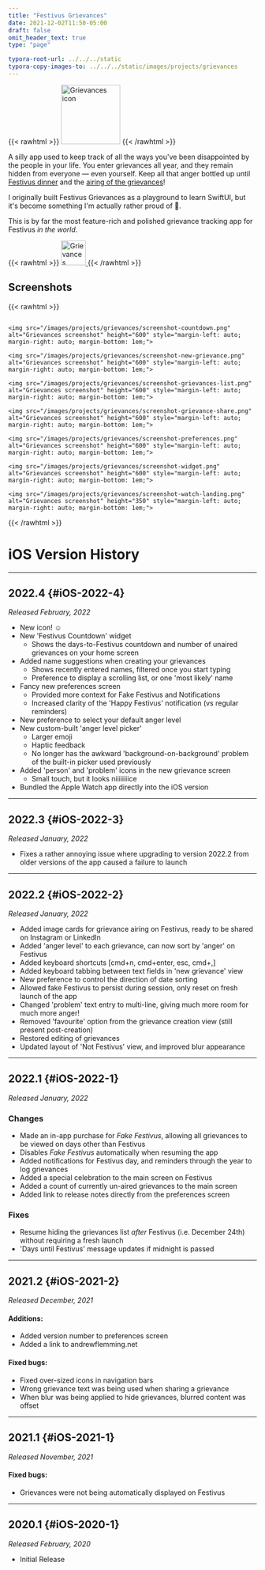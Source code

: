 ```yaml
---
title: "Festivus Grievances"
date: 2021-12-02T11:50-05:00
draft: false
omit_header_text: true
type: "page"

typora-root-url: ../../../static
typora-copy-images-to: ../../../static/images/projects/grievances
---
```


{{< rawhtml >}}
<img src="/images/projects/grievances/grievances-icon.png" alt="Grievances icon" width="120" height="120" class="center">
{{< /rawhtml >}}

A silly app used to keep track of all the ways you've been disappointed by the people in your life. You enter grievances all year, and they remain hidden from everyone — even yourself. Keep all that anger bottled up until [Festivus dinner](https://en.wikipedia.org/wiki/Festivus) and the [airing of the grievances](https://en.wikipedia.org/wiki/Festivus#Airing_of_grievances)!

I originally built Festivus Grievances as a playground to learn SwiftUI, but it's become something I'm actually rather proud of 🙂.

This is by far the most feature-rich and polished grievance tracking app for Festivus *in the world*.

{{< rawhtml >}}
<a href="https://apps.apple.com/app/festivus-grievances/id1493124374">
	<img src="/images/projects/app-store.png" alt="Grievances screenshot" height="50" style="margin-left: auto; margin-right: auto;">
</a>
{{< /rawhtml >}}

## Screenshots

{{< rawhtml >}}
<div style="display: flex; flex-wrap: wrap; align-items:center">

	<img src="/images/projects/grievances/screenshot-countdown.png" alt="Grievances screenshot" height="600" style="margin-left: auto; margin-right: auto; margin-bottom: 1em;">
	
	<img src="/images/projects/grievances/screenshot-new-grievance.png" alt="Grievances screenshot" height="600" style="margin-left: auto; margin-right: auto; margin-bottom: 1em;">
	
	<img src="/images/projects/grievances/screenshot-grievances-list.png" alt="Grievances screenshot" height="600" style="margin-left: auto; margin-right: auto; margin-bottom: 1em;">
	
	<img src="/images/projects/grievances/screenshot-grievance-share.png" alt="Grievances screenshot" height="600" style="margin-left: auto; margin-right: auto; margin-bottom: 1em;">	
	
	<img src="/images/projects/grievances/screenshot-preferences.png" alt="Grievances screenshot" height="600" style="margin-left: auto; margin-right: auto; margin-bottom: 1em;">
	
	<img src="/images/projects/grievances/screenshot-widget.png" alt="Grievances screenshot" height="600" style="margin-left: auto; margin-right: auto; margin-bottom: 1em;">
	
	<img src="/images/projects/grievances/screenshot-watch-landing.png" alt="Grievances screenshot" height="350" style="margin-left: auto; margin-right: auto; margin-bottom: 1em;">

</div>
{{< /rawhtml >}}

# iOS Version History

---

## 2022.4 {#iOS-2022-4}

*Released February, 2022*

- New icon! ☺️
- New 'Festivus Countdown' widget
	- Shows the days-to-Festivus countdown and number of unaired grievances on your home screen
- Added name suggestions when creating your grievances
	- Shows recently entered names, filtered once you start typing
	- Preference to display a scrolling list, or one 'most likely' name
- Fancy new preferences screen
  - Provided more context for Fake Festivus and Notifications
  - Increased clarity of the 'Happy Festivus' notification (vs regular reminders)
- New preference to select your default anger level
- New custom-built 'anger level picker'
	- Larger emoji
	- Haptic feedback
	- No longer has the awkward 'background-on-background' problem of the built-in picker used previously
- Added 'person' and 'problem' icons in the new grievance screen
	- Small touch, but it looks niiiiiiiice
- Bundled the Apple Watch app directly into the iOS version

---

## 2022.3 {#iOS-2022-3}

*Released January, 2022*

- Fixes a rather annoying issue where upgrading to version 2022.2 from older versions of the app caused a failure to launch

---

## 2022.2 {#iOS-2022-2}

*Released January, 2022*

- Added image cards for grievance airing on Festivus, ready to be shared on Instagram or LinkedIn
- Added 'anger level' to each grievance, can now sort by 'anger' on Festivus
- Added keyboard shortcuts [cmd+n, cmd+enter, esc, cmd+,]
- Added keyboard tabbing between text fields in 'new grievance' view
- New preference to control the direction of date sorting
- Allowed fake Festivus to persist during session, only reset on fresh launch of the app
- Changed 'problem' text entry to multi-line, giving much more room for much more anger!
- Removed 'favourite' option from the grievance creation view (still present post-creation)
- Restored editing of grievances
- Updated layout of 'Not Festivus' view, and improved blur appearance

---

## 2022.1 {#iOS-2022-1}

*Released January, 2022*

### Changes

- Made an in-app purchase for *Fake Festivus*, allowing all grievances to be viewed on days other than Festivus
- Disables *Fake Festivus* automatically when resuming the app
- Added notifications for Festivus day, and reminders through the year to log grievances
- Added a special celebration to the main screen on Festivus
- Added a count of currently un-aired grievances to the main screen
- Added link to release notes directly from the preferences screen

### Fixes

- Resume hiding the grievances list *after* Festivus (i.e. December 24th) without requiring a fresh launch
- 'Days until Festivus' message updates if midnight is passed
---

## 2021.2 {#iOS-2021-2}

*Released December, 2021*

#### Additions:

- Added version number to preferences screen
- Added a link to andrewflemming.net

#### Fixed bugs:

- Fixed over-sized icons in navigation bars
- Wrong grievance text was being used when sharing a grievance
- When blur was being applied to hide grievances, blurred content was offset

---

## 2021.1 {#iOS-2021-1}

*Released November, 2021*

#### Fixed bugs:

- Grievances were not being automatically displayed on Festivus

---

## 2020.1 {#iOS-2020-1}

*Released February, 2020*

- Initial Release

